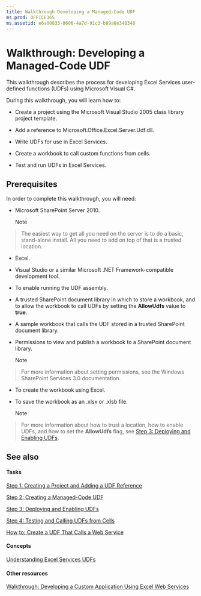 ```yaml
---
title: Walkthrough Developing a Managed-Code UDF
ms.prod: OFFICE365
ms.assetid: e6a00833-0606-4a7d-91c3-b89a6e340348
---
```



# Walkthrough: Developing a Managed-Code UDF

This walkthrough describes the process for developing Excel Services user-defined functions (UDFs) using Microsoft Visual C#. 
  
    
    

During this walkthrough, you will learn how to: 
- Create a project using the Microsoft Visual Studio 2005 class library project template. 
    
  
- Add a reference to Microsoft.Office.Excel.Server.Udf.dll. 
    
  
- Write UDFs for use in Excel Services. 
    
  
- Create a workbook to call custom functions from cells. 
    
  
- Test and run UDFs in Excel Services. 
    
  

## Prerequisites

In order to complete this walkthrough, you will need: 
  
    
    

- Microsoft SharePoint Server 2010. 
    
    > [!NOTE]  
> The easiest way to get all you need on the server is to do a basic, stand-alone install. All you need to add on top of that is a trusted location. 
- Excel. 
    
  
- Visual Studio or a similar Microsoft .NET Framework-compatible development tool. 
    
  
- To enable running the UDF assembly. 
    
  
- A trusted SharePoint document library in which to store a workbook, and to allow the workbook to call UDFs by setting the **AllowUdfs** value to **true**. 
    
  
- A sample workbook that calls the UDF stored in a trusted SharePoint document library. 
    
  
- Permissions to view and publish a workbook to a SharePoint document library. 
    
    > [!NOTE]  
> For more information about setting permissions, see the Windows SharePoint Services 3.0 documentation. 
- To create the workbook using Excel. 
    
  
- To save the workbook as an .xlsx or .xlsb file. 
    
    > [!NOTE]  
> For more information about how to trust a location, how to enable UDFs, and how to set the **AllowUdfs** flag, see [Step 3: Deploying and Enabling UDFs](step-3-deploying-and-enabling-udfs.md). 

## See also


#### Tasks


  
    
    
 [Step 1: Creating a Project and Adding a UDF Reference](step-1-creating-a-project-and-adding-a-udf-reference.md)
  
    
    
 [Step 2: Creating a Managed-Code UDF](step-2-creating-a-managed-code-udf.md)
  
    
    
 [Step 3: Deploying and Enabling UDFs](step-3-deploying-and-enabling-udfs.md)
  
    
    
 [Step 4: Testing and Calling UDFs from Cells](step-4-testing-and-calling-udfs-from-cells.md)
  
    
    
 [How to: Create a UDF That Calls a Web Service](how-to-create-a-udf-that-calls-a-web-service.md)
#### Concepts


  
    
    
 [Understanding Excel Services UDFs](understanding-excel-services-udfs.md)
#### Other resources


  
    
    
 [Walkthrough: Developing a Custom Application Using Excel Web Services](walkthrough-developing-a-custom-application-using-excel-web-services.md)
